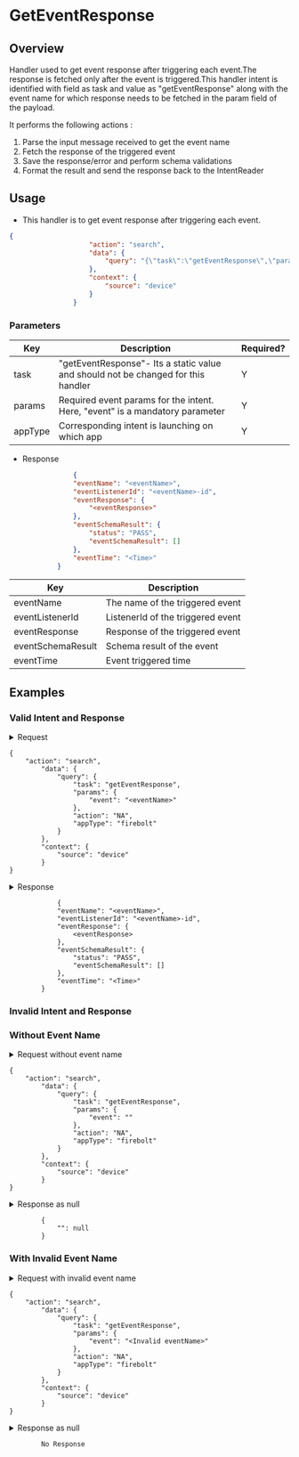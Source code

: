 # GetEventResponse

## Overview

Handler used to get event response after triggering each event.The response is fetched only after the event is triggered.This handler intent is identified with field as task and value as "getEventResponse" along with the event name for which response needs to be fetched in the param field of the payload.

It performs the following actions :
1. Parse the input message received to get the event name
2. Fetch the response of the triggered event
3. Save the response/error and perform schema validations
4. Format the result and send the response back to the IntentReader


## Usage
* This handler is to get event response after triggering each event.
```json
{
                    "action": "search",
                    "data": {
                        "query": "{\"task\":\"getEventResponse\",\"params\":{\"event\":<eventName>},\"action\":\"NA\",\"appType\":\"firebolt\"}"
                    },
                    "context": {
                        "source": "device"
                    }
                }
```

### Parameters

| Key                   | Description                                                                          | Required? |
|-----------------------|--------------------------------------------------------------------------------------|-----------|
| task                  | "getEventResponse"- Its a static value and should not be changed for this handler    | Y         |
| params                | Required event params for the intent. Here, "event" is a mandatory parameter         | Y         |
| appType               | Corresponding intent is launching on which app                                       | Y         |

* Response
```json
                {
                "eventName": "<eventName>",
                "eventListenerId": "<eventName>-id",
                "eventResponse": {
                    "<eventResponse>"
                },
                "eventSchemaResult": {
                    "status": "PASS",
                    "eventSchemaResult": []
                },
                "eventTime": "<Time>"
            }

```

| Key                   | Description                                     | 
|-----------------------|-------------------------------------------------|
| eventName             | The name of the triggered event                 |
| eventListenerId       | ListenerId of the triggered event               | 
| eventResponse         | Response of the triggered event                 | 
| eventSchemaResult     | Schema result of the event                      |    
| eventTime             | Event triggered time                            |         


## Examples

### Valid Intent and Response

<details>
    <summary> Request </summary>
</details>

    {
        "action": "search",
            "data": {
                "query": {
                    "task": "getEventResponse",
                    "params": {
                        "event": "<eventName>"
                    },
                    "action": "NA",
                    "appType": "firebolt"
                }
            },
            "context": {
                "source": "device"
            }
    }

<details>
    <summary> Response </summary>
</details>

                {
                "eventName": "<eventName>",
                "eventListenerId": "<eventName>-id",
                "eventResponse": {
                    <eventResponse>
                },
                "eventSchemaResult": {
                    "status": "PASS",
                    "eventSchemaResult": []
                },
                "eventTime": "<Time>"
            }

### Invalid Intent and Response
### Without Event Name
<details>
    <summary>Request without event name </summary>
</details>

    {
        "action": "search",
            "data": {
                "query": {
                    "task": "getEventResponse",
                    "params": {
                        "event": ""
                    },
                    "action": "NA",
                    "appType": "firebolt"
                }
            },
            "context": {
                "source": "device"
            }
    }

<details>
    <summary> Response as null </summary>
</details>

            {
                "": null
            }

### With Invalid Event Name

<details>
    <summary>Request with invalid event name </summary>
</details>

    {
        "action": "search",
            "data": {
                "query": {
                    "task": "getEventResponse",
                    "params": {
                        "event": "<Invalid eventName>"
                    },
                    "action": "NA",
                    "appType": "firebolt"
                }
            },
            "context": {
                "source": "device"
            }
    }

<details>
    <summary> Response as null </summary>
</details>

            No Response

